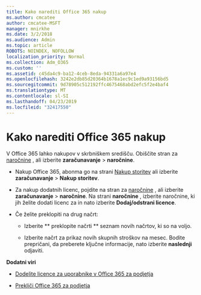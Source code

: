```yaml
---
title: Kako narediti Office 365 nakup
ms.author: cmcatee
author: cmcatee-MSFT
manager: mnirkhe
ms.date: 3/2/2018
ms.audience: Admin
ms.topic: article
ROBOTS: NOINDEX, NOFOLLOW
localization_priority: Normal
ms.collection: Adm_O365
ms.custom: ''
ms.assetid: c45da4c9-ba12-4ceb-8eda-94331a6a97e4
ms.openlocfilehash: 3242e2db85d20364b1678a1ec9c1ed9a93156bd5
ms.sourcegitcommit: 9d78905c512192ffc4675468abd2efc5f2e4baf4
ms.translationtype: MT
ms.contentlocale: sl-SI
ms.lasthandoff: 04/23/2019
ms.locfileid: "32417550"
---
```

# <a name="how-to-make-an-office-365-purchase"></a>Kako narediti Office 365 nakup

V Office 365 lahko nakupov v skrbniškem središču. Obiščite stran za [naročnine](https://go.microsoft.com/fwlink/p/?linkid=842054) , ali izberite **zaračunavanje** \> **naročnine**.
  
- Nakup Office 365, abonma go na strani [Nakup storitev](https://go.microsoft.com/fwlink/p/?linkid=868433) ali izberite **zaračunavanje** \> **Nakup storitev**.
    
- Za nakup dodatnih licenc, pojdite na stran za [naročnine](https://go.microsoft.com/fwlink/p/?linkid=842054) , ali izberite **zaračunavanje** \> **naročnine**. Na strani **naročnine** , izberite naročnine, ki jih želite dodati licenc za in nato izberite **Dodaj/odstrani licence**.
    
- Če želite preklopiti na drug načrt:
    
  - Izberite ** preklopite načrti ** seznam novih načrtov, ki so na voljo. 
    
  - Izberite načrt za prikaz novih skupnih stroškov na mesec. Bodite prepričani, da preberete ključne informacije, nato izberite **naslednji** odjaviti. 
    
 **Dodatni viri**
  
- [Dodelite licence za uporabnike v Office 365 za podjetja](https://support.office.com/article/997596b5-4173-4627-b915-36abac6786dc)
    
- [Prekliči Office 365 za podjetja](https://support.office.com/article/b1bc0bef-4608-4601-813a-cdd9f746709a)
    

